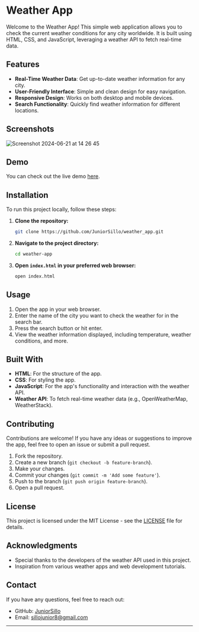 # Weather App

Welcome to the Weather App! This simple web application allows you to check the current weather conditions for any city worldwide. It is built using HTML, CSS, and JavaScript, leveraging a weather API to fetch real-time data.

## Features

- **Real-Time Weather Data**: Get up-to-date weather information for any city.
- **User-Friendly Interface**: Simple and clean design for easy navigation.
- **Responsive Design**: Works on both desktop and mobile devices.
- **Search Functionality**: Quickly find weather information for different locations.

## Screenshots
![Screenshot 2024-06-21 at 14 26 45](https://github.com/JuniorSillo/WEATHER_APP/assets/123242158/476d3c82-26a3-4048-ae29-ce89b844003c)



## Demo

You can check out the live demo [here](http://127.0.0.1:5500/index.html).

## Installation

To run this project locally, follow these steps:

1. **Clone the repository:**

   ```bash
   git clone https://github.com/JuniorSillo/weather_app.git
   ```

2. **Navigate to the project directory:**

   ```bash
   cd weather-app
   ```

3. **Open `index.html` in your preferred web browser:**

   ```bash
   open index.html
   ```

## Usage

1. Open the app in your web browser.
2. Enter the name of the city you want to check the weather for in the search bar.
3. Press the search button or hit enter.
4. View the weather information displayed, including temperature, weather conditions, and more.

## Built With

- **HTML**: For the structure of the app.
- **CSS**: For styling the app.
- **JavaScript**: For the app's functionality and interaction with the weather API.
- **Weather API**: To fetch real-time weather data (e.g., OpenWeatherMap, WeatherStack).

## Contributing

Contributions are welcome! If you have any ideas or suggestions to improve the app, feel free to open an issue or submit a pull request.

1. Fork the repository.
2. Create a new branch (`git checkout -b feature-branch`).
3. Make your changes.
4. Commit your changes (`git commit -m 'Add some feature'`).
5. Push to the branch (`git push origin feature-branch`).
6. Open a pull request.

## License

This project is licensed under the MIT License - see the [LICENSE](LICENSE) file for details.

## Acknowledgments

- Special thanks to the developers of the weather API used in this project.
- Inspiration from various weather apps and web development tutorials.

## Contact

If you have any questions, feel free to reach out:

- GitHub: [JuniorSillo](https://github.com/JuniorSillo)
- Email: sillojunior8@gmail.com

---

